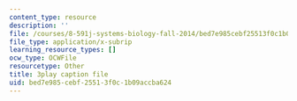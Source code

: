 ```yaml
---
content_type: resource
description: ''
file: /courses/8-591j-systems-biology-fall-2014/bed7e985cebf25513f0c1b09accba624_onL_UF4FLVM.srt
file_type: application/x-subrip
learning_resource_types: []
ocw_type: OCWFile
resourcetype: Other
title: 3play caption file
uid: bed7e985-cebf-2551-3f0c-1b09accba624
---
```

